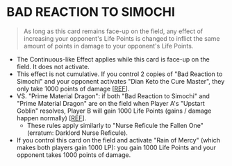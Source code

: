 # BAD REACTION TO SIMOCHI

> As long as this card remains face-up on the field, any effect of increasing your opponent's Life Points is changed to inflict the same amount of points in damage to your opponent's Life Points.

*   The Continuous-like Effect applies while this card is face-up on the field. It does not activate.
*   This effect is not cumulative. If you control 2 copies of "Bad Reaction to Simochi" and your opponent activates "Dian Keto the Cure Master", they only take 1000 points of damage \[[REF](http://web.archive.org/web/20080131140306/http:/entertainment.upperdeck.com/COMMUNITY/forums/thread/1005905.aspx)\].
*   VS. "Prime Material Dragon": if both "Bad Reaction to Simochi" and "Prime Material Dragon" are on the field when Player A's "Upstart Goblin" resolves, Player B will gain 1000 Life Points (gains / damage happen normally) \[[REF](https://www.pojo.biz/board/showthread.php?t=808154)\].
    *   These rules apply similarly to "Nurse Reficule the Fallen One" (erratum: Darklord Nurse Reficule).
*   If you control this card on the field and activate "Rain of Mercy" (which makes both players gain 1000 LP): you gain 1000 Life Points and your opponent takes 1000 points of damage.
